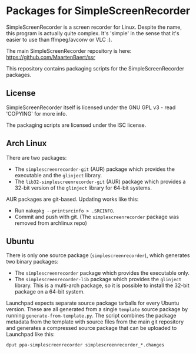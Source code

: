 Packages for SimpleScreenRecorder
=================================

SimpleScreenRecorder is a screen recorder for Linux. Despite the name, this program is actually quite complex. It's 'simple' in the sense that it's easier to use than ffmpeg/avconv or VLC :).

The main SimpleScreenRecorder repository is here:
https://github.com/MaartenBaert/ssr

This repository contains packaging scripts for the SimpleScreenRecorder packages.

License
-------

SimpleScreenRecorder itself is licensed under the GNU GPL v3 - read 'COPYING' for more info.

The packaging scripts are licensed under the ISC license.

Arch Linux
----------

There are two packages:

- The `simplescreenrecorder-git` (AUR) package which provides the executable and the `glinject` library.
- The `lib32-simplescreenrecorder-git` (AUR) package which provides a 32-bit version of the `glinject` library for 64-bit systems.

AUR packages are git-based. Updating works like this:

- Run `makepkg --printsrcinfo > .SRCINFO`.
- Commit and push with git.
(The `simplescreenrecorder` package was removed from archlinux repo)

Ubuntu
------

There is only one source package (`simplescreenrecorder`), which generates two binary packages:

- The `simplescreenrecorder` package which provides the executable only.
- The `simplescreenrecorder-lib` package which provides the `glinject` library. This is a multi-arch package, so it is possible to install the 32-bit package on a 64-bit system.

Launchpad expects separate source package tarballs for every Ubuntu version. These are all generated from a single `template` source package by running `generate-from-template.py`. The script combines the package metadata from the template with source files from the main git repository and generates a compressed source package that can be uploaded to Launchpad like this:

	dput ppa-simplescreenrecorder simplescreenrecorder_*.changes
